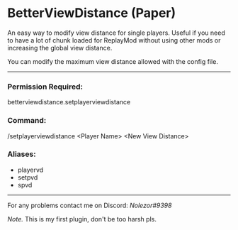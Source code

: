 # BetterViewDistance (Paper)

An easy way to modify view distance for single players. Useful if you need to have a lot of chunk loaded for ReplayMod without using other mods or increasing the global view distance.

You can modify the maximum view distance allowed with the config file.

---

### Permission Required:
betterviewdistance.setplayerviewdistance

### Command:
/setplayerviewdistance \<Player Name\> \<New View Distance\>

### Aliases:
 - playervd
 - setpvd
 - spvd
 
 ---
 
 For any problems contact me on Discord: *Nolezor#9398*
 
*Note.* This is my first plugin, don't be too harsh pls.
